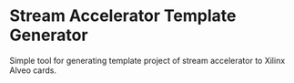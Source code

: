 # Stream Accelerator Template Generator 
Simple tool for generating template project of stream accelerator to Xilinx Alveo cards.
